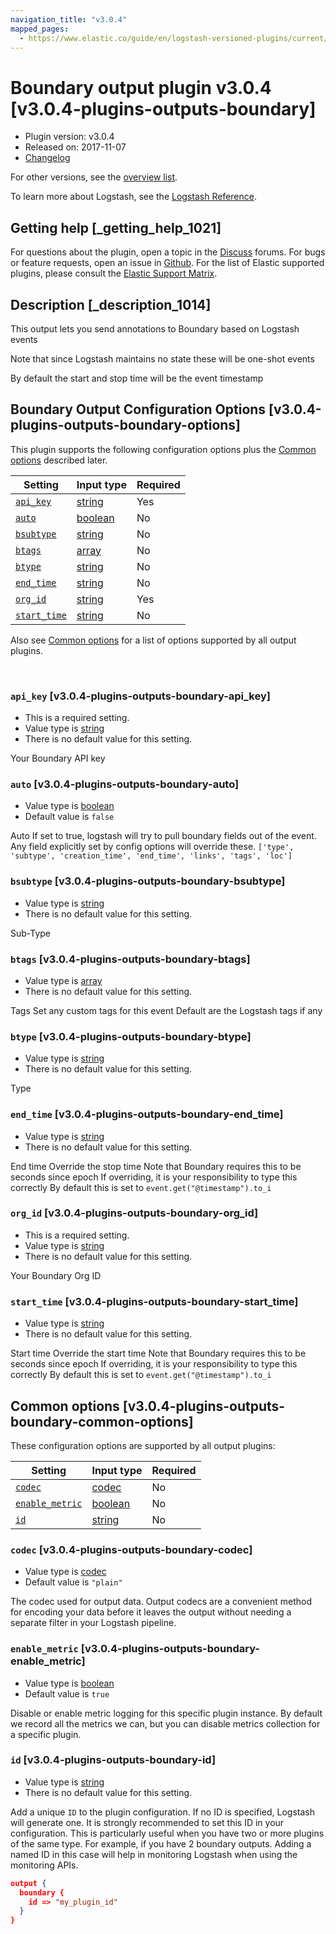 ```yaml
---
navigation_title: "v3.0.4"
mapped_pages:
  - https://www.elastic.co/guide/en/logstash-versioned-plugins/current/v3.0.4-plugins-outputs-boundary.html
---
```


# Boundary output plugin v3.0.4 [v3.0.4-plugins-outputs-boundary]


* Plugin version: v3.0.4
* Released on: 2017-11-07
* [Changelog](https://github.com/logstash-plugins/logstash-output-boundary/blob/v3.0.4/CHANGELOG.md)

For other versions, see the [overview list](output-boundary-index.md).

To learn more about Logstash, see the [Logstash Reference](logstash://reference/index.md).

## Getting help [_getting_help_1021]

For questions about the plugin, open a topic in the [Discuss](http://discuss.elastic.co) forums. For bugs or feature requests, open an issue in [Github](https://github.com/logstash-plugins/logstash-output-boundary). For the list of Elastic supported plugins, please consult the [Elastic Support Matrix](https://www.elastic.co/support/matrix#matrix_logstash_plugins).


## Description [_description_1014]

This output lets you send annotations to Boundary based on Logstash events

Note that since Logstash maintains no state these will be one-shot events

By default the start and stop time will be the event timestamp


## Boundary Output Configuration Options [v3.0.4-plugins-outputs-boundary-options]

This plugin supports the following configuration options plus the [Common options](v3-0-4-plugins-outputs-boundary.md#v3.0.4-plugins-outputs-boundary-common-options) described later.

| Setting | Input type | Required |
| --- | --- | --- |
| [`api_key`](v3-0-4-plugins-outputs-boundary.md#v3.0.4-plugins-outputs-boundary-api_key) | [string](logstash://reference/configuration-file-structure.md#string) | Yes |
| [`auto`](v3-0-4-plugins-outputs-boundary.md#v3.0.4-plugins-outputs-boundary-auto) | [boolean](logstash://reference/configuration-file-structure.md#boolean) | No |
| [`bsubtype`](v3-0-4-plugins-outputs-boundary.md#v3.0.4-plugins-outputs-boundary-bsubtype) | [string](logstash://reference/configuration-file-structure.md#string) | No |
| [`btags`](v3-0-4-plugins-outputs-boundary.md#v3.0.4-plugins-outputs-boundary-btags) | [array](logstash://reference/configuration-file-structure.md#array) | No |
| [`btype`](v3-0-4-plugins-outputs-boundary.md#v3.0.4-plugins-outputs-boundary-btype) | [string](logstash://reference/configuration-file-structure.md#string) | No |
| [`end_time`](v3-0-4-plugins-outputs-boundary.md#v3.0.4-plugins-outputs-boundary-end_time) | [string](logstash://reference/configuration-file-structure.md#string) | No |
| [`org_id`](v3-0-4-plugins-outputs-boundary.md#v3.0.4-plugins-outputs-boundary-org_id) | [string](logstash://reference/configuration-file-structure.md#string) | Yes |
| [`start_time`](v3-0-4-plugins-outputs-boundary.md#v3.0.4-plugins-outputs-boundary-start_time) | [string](logstash://reference/configuration-file-structure.md#string) | No |

Also see [Common options](v3-0-4-plugins-outputs-boundary.md#v3.0.4-plugins-outputs-boundary-common-options) for a list of options supported by all output plugins.

 

### `api_key` [v3.0.4-plugins-outputs-boundary-api_key]

* This is a required setting.
* Value type is [string](logstash://reference/configuration-file-structure.md#string)
* There is no default value for this setting.

Your Boundary API key


### `auto` [v3.0.4-plugins-outputs-boundary-auto]

* Value type is [boolean](logstash://reference/configuration-file-structure.md#boolean)
* Default value is `false`

Auto If set to true, logstash will try to pull boundary fields out of the event. Any field explicitly set by config options will override these. `['type', 'subtype', 'creation_time', 'end_time', 'links', 'tags', 'loc']`


### `bsubtype` [v3.0.4-plugins-outputs-boundary-bsubtype]

* Value type is [string](logstash://reference/configuration-file-structure.md#string)
* There is no default value for this setting.

Sub-Type


### `btags` [v3.0.4-plugins-outputs-boundary-btags]

* Value type is [array](logstash://reference/configuration-file-structure.md#array)
* There is no default value for this setting.

Tags Set any custom tags for this event Default are the Logstash tags if any


### `btype` [v3.0.4-plugins-outputs-boundary-btype]

* Value type is [string](logstash://reference/configuration-file-structure.md#string)
* There is no default value for this setting.

Type


### `end_time` [v3.0.4-plugins-outputs-boundary-end_time]

* Value type is [string](logstash://reference/configuration-file-structure.md#string)
* There is no default value for this setting.

End time Override the stop time Note that Boundary requires this to be seconds since epoch If overriding, it is your responsibility to type this correctly By default this is set to `event.get("@timestamp").to_i`


### `org_id` [v3.0.4-plugins-outputs-boundary-org_id]

* This is a required setting.
* Value type is [string](logstash://reference/configuration-file-structure.md#string)
* There is no default value for this setting.

Your Boundary Org ID


### `start_time` [v3.0.4-plugins-outputs-boundary-start_time]

* Value type is [string](logstash://reference/configuration-file-structure.md#string)
* There is no default value for this setting.

Start time Override the start time Note that Boundary requires this to be seconds since epoch If overriding, it is your responsibility to type this correctly By default this is set to `event.get("@timestamp").to_i`



## Common options [v3.0.4-plugins-outputs-boundary-common-options]

These configuration options are supported by all output plugins:

| Setting | Input type | Required |
| --- | --- | --- |
| [`codec`](v3-0-4-plugins-outputs-boundary.md#v3.0.4-plugins-outputs-boundary-codec) | [codec](logstash://reference/configuration-file-structure.md#codec) | No |
| [`enable_metric`](v3-0-4-plugins-outputs-boundary.md#v3.0.4-plugins-outputs-boundary-enable_metric) | [boolean](logstash://reference/configuration-file-structure.md#boolean) | No |
| [`id`](v3-0-4-plugins-outputs-boundary.md#v3.0.4-plugins-outputs-boundary-id) | [string](logstash://reference/configuration-file-structure.md#string) | No |

### `codec` [v3.0.4-plugins-outputs-boundary-codec]

* Value type is [codec](logstash://reference/configuration-file-structure.md#codec)
* Default value is `"plain"`

The codec used for output data. Output codecs are a convenient method for encoding your data before it leaves the output without needing a separate filter in your Logstash pipeline.


### `enable_metric` [v3.0.4-plugins-outputs-boundary-enable_metric]

* Value type is [boolean](logstash://reference/configuration-file-structure.md#boolean)
* Default value is `true`

Disable or enable metric logging for this specific plugin instance. By default we record all the metrics we can, but you can disable metrics collection for a specific plugin.


### `id` [v3.0.4-plugins-outputs-boundary-id]

* Value type is [string](logstash://reference/configuration-file-structure.md#string)
* There is no default value for this setting.

Add a unique `ID` to the plugin configuration. If no ID is specified, Logstash will generate one. It is strongly recommended to set this ID in your configuration. This is particularly useful when you have two or more plugins of the same type. For example, if you have 2 boundary outputs. Adding a named ID in this case will help in monitoring Logstash when using the monitoring APIs.

```json
output {
  boundary {
    id => "my_plugin_id"
  }
}
```



